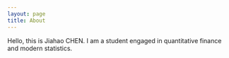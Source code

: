 ```yaml
---
layout: page
title: About
---
```


Hello, this is Jiahao CHEN.
I am a student engaged in quantitative finance and modern statistics.
